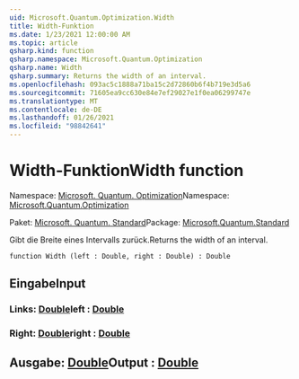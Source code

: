 ```yaml
---
uid: Microsoft.Quantum.Optimization.Width
title: Width-Funktion
ms.date: 1/23/2021 12:00:00 AM
ms.topic: article
qsharp.kind: function
qsharp.namespace: Microsoft.Quantum.Optimization
qsharp.name: Width
qsharp.summary: Returns the width of an interval.
ms.openlocfilehash: 093ac5c1888a71ba15c2d72860b6f4b719e3d5a6
ms.sourcegitcommit: 71605ea9cc630e84e7ef29027e1f0ea06299747e
ms.translationtype: MT
ms.contentlocale: de-DE
ms.lasthandoff: 01/26/2021
ms.locfileid: "98842641"
---
```

# <a name="width-function"></a><span data-ttu-id="f01e8-102">Width-Funktion</span><span class="sxs-lookup"><span data-stu-id="f01e8-102">Width function</span></span>

<span data-ttu-id="f01e8-103">Namespace: [Microsoft. Quantum. Optimization](xref:Microsoft.Quantum.Optimization)</span><span class="sxs-lookup"><span data-stu-id="f01e8-103">Namespace: [Microsoft.Quantum.Optimization](xref:Microsoft.Quantum.Optimization)</span></span>

<span data-ttu-id="f01e8-104">Paket: [Microsoft. Quantum. Standard](https://nuget.org/packages/Microsoft.Quantum.Standard)</span><span class="sxs-lookup"><span data-stu-id="f01e8-104">Package: [Microsoft.Quantum.Standard](https://nuget.org/packages/Microsoft.Quantum.Standard)</span></span>


<span data-ttu-id="f01e8-105">Gibt die Breite eines Intervalls zurück.</span><span class="sxs-lookup"><span data-stu-id="f01e8-105">Returns the width of an interval.</span></span>

```qsharp
function Width (left : Double, right : Double) : Double
```


## <a name="input"></a><span data-ttu-id="f01e8-106">Eingabe</span><span class="sxs-lookup"><span data-stu-id="f01e8-106">Input</span></span>

### <a name="left--double"></a><span data-ttu-id="f01e8-107">Links: [Double](xref:microsoft.quantum.lang-ref.double)</span><span class="sxs-lookup"><span data-stu-id="f01e8-107">left : [Double](xref:microsoft.quantum.lang-ref.double)</span></span>




### <a name="right--double"></a><span data-ttu-id="f01e8-108">Right: [Double](xref:microsoft.quantum.lang-ref.double)</span><span class="sxs-lookup"><span data-stu-id="f01e8-108">right : [Double](xref:microsoft.quantum.lang-ref.double)</span></span>





## <a name="output--double"></a><span data-ttu-id="f01e8-109">Ausgabe: [Double](xref:microsoft.quantum.lang-ref.double)</span><span class="sxs-lookup"><span data-stu-id="f01e8-109">Output : [Double](xref:microsoft.quantum.lang-ref.double)</span></span>

